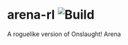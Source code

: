 arena-rl ![Build](https://github.com/michbuett/arena-rl/workflows/Build/badge.svg)
========

A roguelike version of Onslaught! Arena

